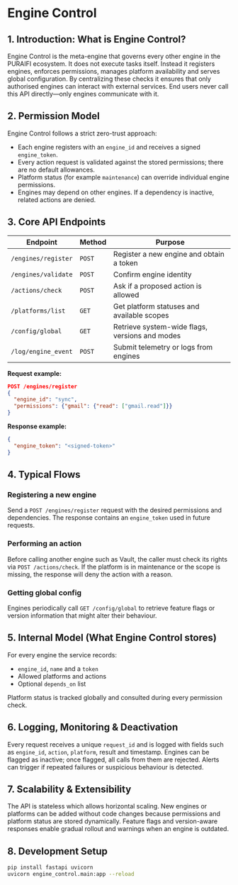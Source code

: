 # Engine Control

## 1. Introduction: What is Engine Control?
Engine Control is the meta-engine that governs every other engine in the PURAIFI ecosystem. It does not execute tasks itself. Instead it registers engines, enforces permissions, manages platform availability and serves global configuration. By centralizing these checks it ensures that only authorised engines can interact with external services. End users never call this API directly—only engines communicate with it.

## 2. Permission Model
Engine Control follows a strict zero-trust approach:
- Each engine registers with an `engine_id` and receives a signed `engine_token`.
- Every action request is validated against the stored permissions; there are no default allowances.
- Platform status (for example `maintenance`) can override individual engine permissions.
- Engines may depend on other engines. If a dependency is inactive, related actions are denied.

## 3. Core API Endpoints
| Endpoint | Method | Purpose |
| --- | --- | --- |
| `/engines/register` | `POST` | Register a new engine and obtain a token |
| `/engines/validate` | `POST` | Confirm engine identity |
| `/actions/check` | `POST` | Ask if a proposed action is allowed |
| `/platforms/list` | `GET` | Get platform statuses and available scopes |
| `/config/global` | `GET` | Retrieve system-wide flags, versions and modes |
| `/log/engine_event` | `POST` | Submit telemetry or logs from engines |

**Request example:**
```json
POST /engines/register
{
  "engine_id": "sync",
  "permissions": {"gmail": {"read": ["gmail.read"]}}
}
```
**Response example:**
```json
{
  "engine_token": "<signed-token>"
}
```

## 4. Typical Flows
### Registering a new engine
Send a `POST /engines/register` request with the desired permissions and dependencies. The response contains an `engine_token` used in future requests.

### Performing an action
Before calling another engine such as Vault, the caller must check its rights via `POST /actions/check`.
If the platform is in maintenance or the scope is missing, the response will deny the action with a reason.

### Getting global config
Engines periodically call `GET /config/global` to retrieve feature flags or version information that might alter their behaviour.

## 5. Internal Model (What Engine Control stores)
For every engine the service records:
- `engine_id`, `name` and a `token`
- Allowed platforms and actions
- Optional `depends_on` list

Platform status is tracked globally and consulted during every permission check.

## 6. Logging, Monitoring & Deactivation
Every request receives a unique `request_id` and is logged with fields such as `engine_id`, `action`, `platform`, result and timestamp. Engines can be flagged as inactive; once flagged, all calls from them are rejected. Alerts can trigger if repeated failures or suspicious behaviour is detected.

## 7. Scalability & Extensibility
The API is stateless which allows horizontal scaling. New engines or platforms can be added without code changes because permissions and platform status are stored dynamically. Feature flags and version-aware responses enable gradual rollout and warnings when an engine is outdated.

## 8. Development Setup
```bash
pip install fastapi uvicorn
uvicorn engine_control.main:app --reload
```
